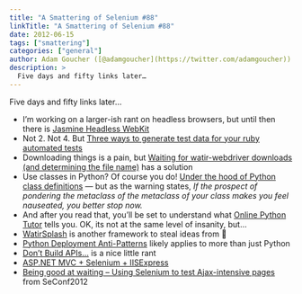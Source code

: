 ```yaml
---
title: "A Smattering of Selenium #88"
linkTitle: "A Smattering of Selenium #88"
date: 2012-06-15
tags: ["smattering"]
categories: ["general"]
author: Adam Goucher ([@adamgoucher](https://twitter.com/adamgoucher))
description: >
  Five days and fifty links later…
---
```



Five days and fifty links later…

*   I’m working on a larger-ish rant on headless browsers, but until then there is [Jasmine Headless WebKit](http://johnbintz.github.com/jasmine-headless-webkit/)
*   Not 2. Not 4. But [Three ways to generate test data for your ruby automated tests](http://watirmelon.com/2012/06/15/three-ways-to-generate-test-data-for-your-ruby-automated-tests/)
*   Downloading things is a pain, but [Waiting for watir-webdriver downloads (and determining the file name)](http://watirmelon.com/2012/06/15/waiting-for-watir-webdriver-downloads-and-determining-the-file-name/) has a solution
*   Use classes in Python? Of course you do! [Under the hood of Python class definitions](http://eli.thegreenplace.net/2012/06/15/under-the-hood-of-python-class-definitions/) — but as the warning states, _If the prospect of pondering the metaclass of the metaclass of your class makes you feel nauseated, you better stop now._
*   And after you read that, you’ll be set to understand what [Online Python Tutor](http://people.csail.mit.edu/pgbovine/python/tutor.html#mode=edit) tells you. OK, its not at the same level of insanity, but…
*   [WatirSplash](https://github.com/jarmo/watirsplash) is another framework to steal ideas from 🙂
*   [Python Deployment Anti-Patterns](http://hynek.me/articles/python-deployment-anti-patterns/) likely applies to more than just Python
*   [Don’t Build APIs…](http://ceklog.kindel.com/2012/04/18/dont-build-apis/) is a nice little rant
*   [ASP.NET MVC + Selenium + IISExpress](http://stephenwalther.com/blog/archive/2011/12/22/asp-net-mvc-selenium-iisexpress.aspx)
*   [Being good at waiting – Using Selenium to test Ajax-intensive pages](http://blog.crisp.se/2012/04/19/alexandertarnowski/slides-from-selenium-conference) from SeConf2012